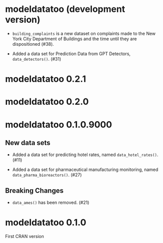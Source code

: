 # modeldatatoo (development version)

- `building_complaints` is a new dataset on complaints made to the New York City Department of Buildings and the time until they are dispositioned (#38).

- Added a data set for Prediction Data from GPT Detectors, `data_detectors()`. (#31)

# modeldatatoo 0.2.1

# modeldatatoo 0.2.0

# modeldatatoo 0.1.0.9000

## New data sets

- Added a data set for predicting hotel rates, named `data_hotel_rates()`. (#11)

- Added a data set for pharmaceutical manufacturing monitoring, named `data_pharma_bioreactors()`. (#27)

## Breaking Changes

- `data_ames()` has been removed. (#21)

# modeldatatoo 0.1.0

First CRAN version

